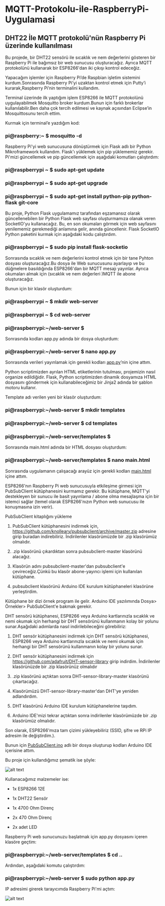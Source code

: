 # MQTT-Protokolu-ile-RaspberryPi-Uygulamasi

## DHT22 İle MQTT protokolü'nün  Raspberry Pi üzerinde kullanılması

  Bu projede, bir DHT22 sensörü ile sıcaklık ve nem değerlerini gösteren bir Raspberry Pi ile bağımsız bir web sunucusu oluşturacağız. Ayrıca MQTT protokolünü kullanarak bir ESP8266'dan iki çıkışı kontrol edeceğiz.
 
  Yapacağım işlemler için Raspberry Pi’de Raspbian işletim sistemini kurdum.Sonrasında Raspberry Pi’yi uzaktan kontrol etmek için Putty’i kurarak,Raspberry Pi’nin terminalini kullandım.
  
  Terminal üzerinde ilk yaptığım işlem ESP8266 ile MQTT protokolünü uygulayabilmek Mosquitto broker kurdum.Bunun için farklı brokerlar kullanılabilir.Ben daha çok tercih edilmesi ve kaynak açısından Eclipse’in Mosquittosunu tercih ettim.
 
Kurmak için terminal’e yazdığım kod:

### pi@raspberry:~ $ mosquitto -d

  Raspberry Pi'yi web sunucusuna dönüştürmek için Flask adlı bir Python Mikroframework kullandım.
Flask'ı yüklemek için pip yüklememiz gerekir. Pi'mizi güncellemek ve pip güncellemek için aşağıdaki komutları çalıştırdım:

### pi@raspberrypi ~ $ sudo apt-get update
### pi@raspberrypi ~ $ sudo apt-get upgrade
### pi@raspberrypi ~ $ sudo apt-get install python-pip python-flask git-core


  Bu proje, Python Flask uygulamamız tarafından eşzamansız olarak güncellenebilen bir Python Flask web sayfası oluşturmamıza olanak veren SocketIO'yu kullanacağız. Bu, en son okumaları görmek için web sayfasını yenilememiz gerekmediği anlamına gelir, anında güncellenir. Flask SocketIO Python paketini kurmak için aşağıdaki kodu çalıştırdım.
  
 ### pi@raspberrypi ~ $ sudo pip install flask-socketio

  Sonrasında sıcaklık ve nem değerlerini kontrol etmek için bir tane Pyhton dosyası oluşturacağız.Bu dosya ile Web sunucusunu ayarlayıp ve bu düğmelere basıldığında ESP8266'dan bir MQTT mesajı yayınlar. Ayrıca okumaları almak için (sıcaklık ve nem  değerleri )MQTT ile abone oluşturacağız.

Bunun için bir klasör oluşturdum:

### pi@raspberrypi ~ $ mkdir web-server
### pi@raspberrypi ~ $ cd web-server
### pi@raspberrypi:~/web-server $

Sonrasında kodları app.py adında bir dosya oluşturdum:

### pi@raspberrypi:~/web-server $ nano app.py

Sonrasında verileri yayınlamak için  gerekli kodları [app.py](https://github.com/fatihawk/MQTT-Protokolu-ile-RaspberryPi-Uygulamasi/blob/master/app.py)’nin içine attım.

  Python scriptimizden ayrılan HTML etiketlerinin tutulması, projemizin nasıl organize edildiğidir. Flask, Python scriptimizden dinamik dosyamıza HTML dosyasını göndermek için kullanabileceğimiz bir Jinja2 adında bir şablon motoru kullanır.

Template adı verilen yeni bir klasör oluşturdum:

### pi@raspberrypi:~/web-server $ mkdir templates
### pi@raspberrypi:~/web-server $ cd templates
### pi@raspberrypi:~/web-server/templates $

Sonrasında main.html adında bir HTML dosyası oluşturdum:

### pi@raspberrypi:~/web-server/templates $ nano main.html

Sonrasında uygulamanın çalışacağı arayüz için gerekli kodları [main.html](https://github.com/fatihawk/MQTT-Protokolu-ile-RaspberryPi-Uygulamasi/blob/master/main.html) içine attım.

  ESP8266'nın Raspberry Pi web sunucusuyla etkileşime girmesi için PubSubClient kütüphanesini kurmamız gerekir. Bu kütüphane, MQTT'yi destekleyen bir sunucu ile basit yayınlama / abone olma mesajlaşma için bir istemci sağlar (temel olarak ESP8266'nızın Python web sunucusu ile konuşmasına izin verir).

PubSubClient kitaplığını yükleme

1) PubSubClient kütüphanesini indirmek için,
 https://github.com/knolleary/pubsubclient/archive/master.zip  adresine girip buradan indirebiliriz. İndirilenler klasörümüzde bir .zip klasörümüz olmalıdır.

2) .zip klasörünü çıkardıktan sonra pubsubclient-master klasörünü alacağız.

3) Klasörün adını pubsubclient-master'dan pubsubclient'e çevireceğiz.Çünkü bu klasör abone-yayıncı işlemi için kullanılan kütüphane.

4) pubsubclient klasörünü Arduino IDE kurulum kütüphaneleri klasörüne yerleştirdim.

Kütüphane bir dizi örnek program ile gelir. Arduino IDE yazılımında Dosya> Örnekler> PubSubClient'e bakmak gerekir.

  DHT sensörü kütüphanesi, ESP8266 veya Arduino kartlarınızla sıcaklık ve nemi okumak için herhangi bir DHT sensörünü kullanmanın kolay bir yolunu sunar.Aşağıdaki adımlarda nasıl indirilebileceğini görebiliriz:

1) DHT sensör kütüphanesini indirmek için DHT sensörü kütüphanesi, ESP8266 veya Arduino kartlarınızla sıcaklık ve nemi okumak için herhangi bir DHT sensörünü kullanmanın kolay bir yolunu sunar.

1) DHT sensör kütüphanesini indirmek için https://github.com/adafruit/DHT-sensor-library girip indirdim.  İndirilenler klasörünüzde bir .zip klasörünüz olmalıdır

2) .zip klasörünü açtıktan sonra DHT-sensor-library-master klasörünü çıkartacağız.

3) Klasörümüzü DHT-sensor-library-master'dan DHT'ye yeniden adlandırdım.

4) DHT klasörünü Arduino IDE kurulum kütüphanelerine taşıdım.

5) Arduino IDE'mizi tekrar açtıktan sonra indirilenler klasörümüzde bir .zip klasörümüz olmalıdır.

Son olarak, ESP8266'mıza tam çizimi yükleyebiliriz (SSID, şifre ve RPi IP adresim ile değiştirdim.).

Bunun için [PubSubClient.ino](https://github.com/fatihawk/MQTT-Protokolu-ile-RaspberryPi-Uygulamasi/blob/master/PubSubClient.ino) adlı bir dosya oluşturup kodları Arduino IDE içerisine attım.

Bu proje için kullandığımız şematik ise şöyle:

![alt text](https://github.com/fatihawk/MQTT-Protokolu-ile-RaspberryPi-Uygulamasi/blob/master/%C5%9EematikBa%C4%9Flant%C4%B1lar.png)

Kullanacağımız malzemeler ise:

* 1x ESP8266 12E 

* 1x DHT22 Sensör 

* 1x 4700 Ohm Direnç

* 2x 470 Ohm Direnç

* 2x adet LED


Raspberry Pi web sunucunuzu başlatmak için app.py dosyasını içeren klasöre geçtim:

### pi@raspberrypi:~/web-server/templates $ cd ..

Ardından, aşağıdaki komutu çalıştırdım:

### pi@raspberrypi:~/web-server $ sudo python app.py

IP adresimi girerek tarayıcımda Raspberry Pi'mi açtım:

![alt text](https://github.com/fatihawk/MQTT-Protokolu-ile-RaspberryPi-Uygulamasi/blob/master/Sonu%C3%A7.jpg)









 




